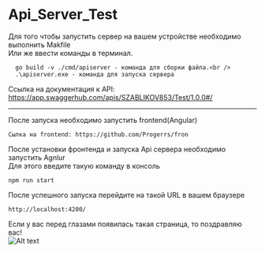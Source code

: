 # Api_Server_Test
Для того чтобы запустить сервер на вашем устройстве необходимо выполнить Makfile<br />
Или же ввести команды в терминал.<br />
```
  go build -v ./cmd/apiserver - команда для сборки файла.<br />
  .\apiserver.exe - команда для запуска сервера
```
Ссылка на документация к API: https://app.swaggerhub.com/apis/SZABLIKOV853/Test/1.0.0#/
____
После запуска необходимо запустить frontend(Angular) <br />
```
Сылка на frontend: https://github.com/Progerrs/fron
```
После установки фронтенда и запуска Api сервера необходимо запустить Agnlur <br />
Для этого введите такую команду в консоль
```
npm run start
```
После успешного запуска перейдите на такой URL в вашем браузере
```
http://localhost:4200/
```
Если у вас перед глазами появилась  такая страница, то поздравляю вас! <br />
![Alt text](/relative/path/to/img.jpg?raw=true "Main page")
